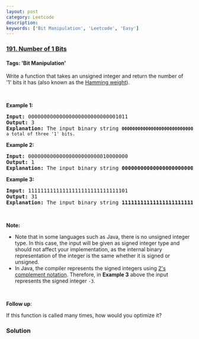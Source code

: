 ```yaml
---
layout: post
category: Leetcode
description: 
keywords: ['Bit Manipulation', 'Leetcode', 'Easy']
---
```

### [191. Number of 1 Bits](https://leetcode.com/problems/number-of-1-bits)

#### Tags: 'Bit Manipulation'

<div class="content__u3I1 question-content__JfgR"><div><p>Write a function that takes an unsigned integer and return the number of '1' bits it has (also known as the <a href="http://en.wikipedia.org/wiki/Hamming_weight" target="_blank">Hamming weight</a>).</p>
<p> </p>
<p><strong>Example 1:</strong></p>
<pre><strong>Input:</strong> 00000000000000000000000000001011
<strong>Output:</strong> 3
<strong>Explanation: </strong>The input binary string <code><strong>00000000000000000000000000001011</strong> has a total of three '1' bits.</code>
</pre>
<p><strong>Example 2:</strong></p>
<pre><strong>Input:</strong> 00000000000000000000000010000000
<strong>Output:</strong> 1
<strong>Explanation: </strong>The input binary string <strong>00000000000000000000000010000000</strong> has a total of one '1' bit.
</pre>
<p><strong>Example 3:</strong></p>
<pre><strong>Input:</strong> 11111111111111111111111111111101
<strong>Output:</strong> 31
<strong>Explanation: </strong>The input binary string <strong>11111111111111111111111111111101</strong> has a total of thirty one '1' bits.</pre>
<p> </p>
<p><strong>Note:</strong></p>
<ul>
<li>Note that in some languages such as Java, there is no unsigned integer type. In this case, the input will be given as signed integer type and should not affect your implementation, as the internal binary representation of the integer is the same whether it is signed or unsigned.</li>
<li>In Java, the compiler represents the signed integers using <a href="https://en.wikipedia.org/wiki/Two%27s_complement" target="_blank">2's complement notation</a>. Therefore, in <strong>Example 3</strong> above the input represents the signed integer <code>-3</code>.</li>
</ul>
<p> </p>
<p><b>Follow up</b>:</p>
<p>If this function is called many times, how would you optimize it?</p>
</div></div>

### Solution
